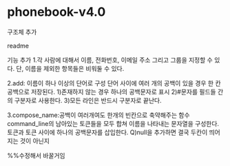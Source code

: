 # phonebook-v4.0
구조체 추가

readme

기능 추가
1.각 사람에 대해서 이름, 전화번호, 이메일 주소
그리고 그룹을 지정할 수 있다. 단, 이름을
제외한 항목들은 비워둘 수 있다.

2.add: 이름이 하나 이상의 단어로 구성
단어 사이에 여러 개의 공백이 있을 경우
한 칸 공백으로 저장된다.
1)존재하지 않는 경우 하나의 공백문자로 표시
2)#문자를 필드들 간의 구분자로 사용한다.
3)모든 라인은 반드시 구분자로 끝난다.

3.compose_name:공백이 여러개여도
한개의 빈칸으로 축약해주는 함수
command_line의 남아있는 토큰들을 모두 합쳐
이름을 나타내는 문자열을 구성한다.
토큰과 토큰 사이에 하나의 공백문자를 삽입한다.
Q)null을 추가하면 결국 두칸이 띄어지는 것이 아닌지

%%수정해서 바꿀거임
